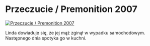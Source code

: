 Przeczucie / Premonition 2007 
=============
[![Przeczucie / Premonition 2007 ](http://vidos.pl/images/player.gif)](http://vidos.pl/przeczucie-premonition-2007)

 Linda dowiaduje się, że jej mąż zginął w wypadku samochodowym. Następnego dnia spotyka go w kuchni.
